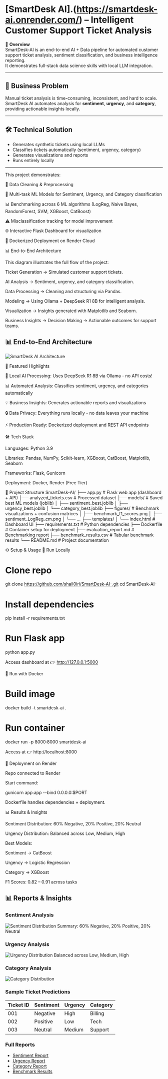 # [SmartDesk AI].(https://smartdesk-ai.onrender.com/) – Intelligent Customer Support Ticket Analysis

📌 **Overview**  
SmartDesk-AI is an end-to-end AI + Data pipeline for automated customer support ticket analysis, sentiment classification, and business intelligence reporting.  
It demonstrates full-stack data science skills with local LLM integration.

---

## 🎯 Business Problem
Manual ticket analysis is time-consuming, inconsistent, and hard to scale.  
SmartDesk AI automates analysis for **sentiment**, **urgency**, and **category**, providing actionable insights locally.

---

## 🛠️ Technical Solution
- Generates synthetic tickets using local LLMs  
- Classifies tickets automatically (sentiment, urgency, category)  
- Generates visualizations and reports  
- Runs entirely locally  

---

This project demonstrates:

🧹 Data Cleaning & Preprocessing

🤖 Multi-task ML Models for Sentiment, Urgency, and Category classification

📊 Benchmarking across 6 ML algorithms (LogReg, Naive Bayes, RandomForest, SVM, XGBoost, CatBoost)

⚠️ Misclassification tracking for model improvement

🌐 Interactive Flask Dashboard for visualization

🐳 Dockerized Deployment on Render Cloud

📊 End-to-End Architecture

This diagram illustrates the full flow of the project:

Ticket Generation → Simulated customer support tickets.

AI Analysis → Sentiment, urgency, and category classification.

Data Processing → Cleaning and structuring via Pandas.

Modeling → Using Ollama + DeepSeek R1 8B for intelligent analysis.

Visualization → Insights generated with Matplotlib and Seaborn.

Business Insights → Decision Making → Actionable outcomes for support teams.
## 📊 End-to-End Architecture  

![SmartDesk AI Architecture](figures/architecture.png)


🌟 Featured Highlights

🚀 Local AI Processing: Uses DeepSeek R1 8B via Ollama - no API costs!

📊 Automated Analysis: Classifies sentiment, urgency, and categories automatically

💡 Business Insights: Generates actionable reports and visualizations

🔒 Data Privacy: Everything runs locally - no data leaves your machine

⚡ Production Ready: Dockerized deployment and REST API endpoints

🛠️ Tech Stack

Languages: Python 3.9

Libraries: Pandas, NumPy, Scikit-learn, XGBoost, CatBoost, Matplotlib, Seaborn

Frameworks: Flask, Gunicorn

Deployment: Docker, Render (Free Tier)

📂 Project Structure
SmartDesk-AI/
├── app.py                  # Flask web app (dashboard + API)
├── analyzed_tickets.csv    # Processed dataset
├── models/                 # Saved best ML models (joblib)
│   ├── sentiment_best.joblib
│   ├── urgency_best.joblib
│   └── category_best.joblib
├── figures/                # Benchmark visualizations + confusion matrices
│   ├── benchmark_f1_scores.png
│   ├── sentiment_LogReg_cm.png
│   └── ...
├── templates/
│   └── index.html          # Dashboard UI
├── requirements.txt        # Python dependencies
├── Dockerfile              # Container setup for deployment
├── evaluation_report.md    # Benchmarking report
├── benchmark_results.csv   # Tabular benchmark results
└── README.md               # Project documentation

⚙️ Setup & Usage
🔹 Run Locally
# Clone repo
git clone https://github.com/shail0iri/SmartDesk-AI-.git
cd SmartDesk-AI-

# Install dependencies
pip install -r requirements.txt

# Run Flask app
python app.py

Access dashboard at 👉 http://127.0.0.1:5000

🔹 Run with Docker
# Build image
docker build -t smartdesk-ai .

# Run container
docker run -p 8000:8000 smartdesk-ai

Access at 👉 http://localhost:8000

🔹 Deployment on Render

Repo connected to Render

Start command:

gunicorn app:app --bind 0.0.0.0:$PORT

Dockerfile handles dependencies + deployment.

📊 Results & Insights

Sentiment Distribution: 60% Negative, 20% Positive, 20% Neutral

Urgency Distribution: Balanced across Low, Medium, High

Best Models:

Sentiment → CatBoost

Urgency → Logistic Regression

Category → XGBoost

F1 Scores: 0.82 – 0.91 across tasks
## 📊 Reports & Insights

### Sentiment Analysis
![Sentiment Distribution](reports/sentiment/sentiment_CatBoost_cm.png)
Summary: 60% Negative, 20% Positive, 20% Neutral

### Urgency Analysis
![Urgency Distribution](reports/urgency/urgency_distribution.png)
Balanced across Low, Medium, High

### Category Analysis
![Category Distribution](reports/category/category_distribution.png)

### Sample Ticket Predictions
| Ticket ID | Sentiment | Urgency | Category |
|-----------|-----------|---------|----------|
| 001       | Negative  | High    | Billing  |
| 002       | Positive  | Low     | Tech     |
| 003       | Neutral   | Medium  | Support  |

### Full Reports
- [Sentiment Report](reports/sentiment)  
- [Urgency Report](reports/urgency)  
- [Category Report](reports/category)  
- [Benchmark Results](Models/benchmark_results.csv)




